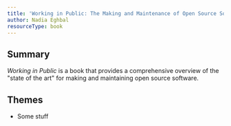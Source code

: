 ```yaml
---
title: 'Working in Public: The Making and Maintenance of Open Source Software'
author: Nadia Eghbal
resourceType: book
---
```


## Summary

_Working in Public_ is a book that provides a comprehensive overview of the "state of the art" for making and maintaining open source software.

## Themes

- Some stuff
